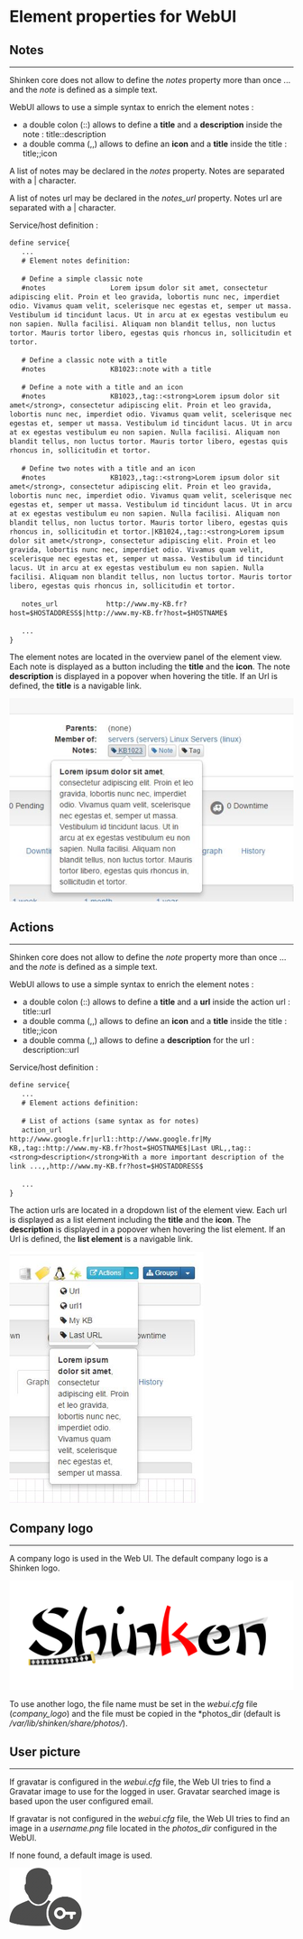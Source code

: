 # Element properties for WebUI


## Notes
------------------------------------

Shinken core does not allow to define the *notes* property more than once ... and the *note* is defined as a simple text.

WebUI allows to use a simple syntax to enrich the element notes : 

- a double colon (::) allows to define a **title** and a **description** inside the note : title::description
- a double comma (,,) allows to define an **icon** and a **title** inside the title : title;;icon

A list of notes may be declared in the *notes* property. Notes are separated with a | character.

A list of notes url may be declared in the *notes_url* property. Notes url are separated with a | character.

Service/host definition :
```
define service{
   ...
   # Element notes definition:
   
   # Define a simple classic note
   #notes                Lorem ipsum dolor sit amet, consectetur adipiscing elit. Proin et leo gravida, lobortis nunc nec, imperdiet odio. Vivamus quam velit, scelerisque nec egestas et, semper ut massa. Vestibulum id tincidunt lacus. Ut in arcu at ex egestas vestibulum eu non sapien. Nulla facilisi. Aliquam non blandit tellus, non luctus tortor. Mauris tortor libero, egestas quis rhoncus in, sollicitudin et tortor.
   
   # Define a classic note with a title
   #notes                KB1023::note with a title

   # Define a note with a title and an icon
   #notes                KB1023,,tag::<strong>Lorem ipsum dolor sit amet</strong>, consectetur adipiscing elit. Proin et leo gravida, lobortis nunc nec, imperdiet odio. Vivamus quam velit, scelerisque nec egestas et, semper ut massa. Vestibulum id tincidunt lacus. Ut in arcu at ex egestas vestibulum eu non sapien. Nulla facilisi. Aliquam non blandit tellus, non luctus tortor. Mauris tortor libero, egestas quis rhoncus in, sollicitudin et tortor.

   # Define two notes with a title and an icon
   #notes                KB1023,,tag::<strong>Lorem ipsum dolor sit amet</strong>, consectetur adipiscing elit. Proin et leo gravida, lobortis nunc nec, imperdiet odio. Vivamus quam velit, scelerisque nec egestas et, semper ut massa. Vestibulum id tincidunt lacus. Ut in arcu at ex egestas vestibulum eu non sapien. Nulla facilisi. Aliquam non blandit tellus, non luctus tortor. Mauris tortor libero, egestas quis rhoncus in, sollicitudin et tortor.|KB1024,,tag::<strong>Lorem ipsum dolor sit amet</strong>, consectetur adipiscing elit. Proin et leo gravida, lobortis nunc nec, imperdiet odio. Vivamus quam velit, scelerisque nec egestas et, semper ut massa. Vestibulum id tincidunt lacus. Ut in arcu at ex egestas vestibulum eu non sapien. Nulla facilisi. Aliquam non blandit tellus, non luctus tortor. Mauris tortor libero, egestas quis rhoncus in, sollicitudin et tortor.

   notes_url            http://www.my-KB.fr?host=$HOSTADDRESS$|http://www.my-KB.fr?host=$HOSTNAME$
   
   ...
}
```

The element notes are located in the overview panel of the element view. Each note is displayed as a button including the **title** and the **icon**. The note **description** is displayed in a popover when hovering the title. If an Url is defined, the **title** is a navigable link.

![image](element-notes.jpg)





## Actions
------------------------------------

Shinken core does not allow to define the *note* property more than once ... and the *note* is defined as a simple text.

WebUI allows to use a simple syntax to enrich the element notes : 

- a double colon (::) allows to define a **title** and a **url** inside the action url : title::url
- a double comma (,,) allows to define an **icon** and a **title** inside the title : title;;icon
- a double comma (,,) allows to define a **description** for the url : description::url

Service/host definition :
```
define service{
   ...
   # Element actions definition:
   
   # List of actions (same syntax as for notes)
   action_url           http://www.google.fr|url1::http://www.google.fr|My KB,,tag::http://www.my-KB.fr?host=$HOSTNAME$|Last URL,,tag::<strong>description</strong>With a more important description of the link ...,,http://www.my-KB.fr?host=$HOSTADDRESS$

   ...
}
```

The action urls are located in a dropdown list of the element view. Each url is displayed as a list element including the **title** and the **icon**. The **description** is displayed in a popover when hovering the list element. If an Url is defined, the **list element** is a navigable link.


![image](element-urls.jpg)





## Company logo
------------------------------------

A company logo is used in the Web UI. The default company logo is a Shinken logo.

![Default company logo](../../module/htdocs/images/default_company.png "Default company logo")

To use another logo, the file name must be set in the *webui.cfg* file (*company_logo*) and the file must be copied in the *photos_dir (default is */var/lib/shinken/share/photos/*).


## User picture
------------------------------------

If gravatar is configured in the *webui.cfg* file, the Web UI tries to find a Gravatar image to use for the logged in user. Gravatar searched image is based upon the user configured email.

If gravatar is not configured in the *webui.cfg* file, the Web UI tries to find an image in a *username.png* file located in the *photos_dir* configured in the WebUI.

If none found, a default image is used.

![Default user logo](../../module/htdocs/images/default_user.png "Default user logo")

